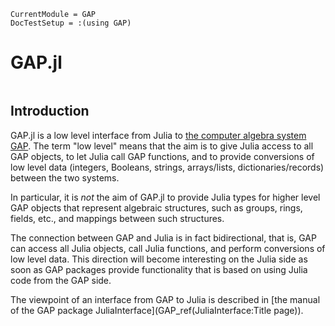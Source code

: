 ```@meta
CurrentModule = GAP
DocTestSetup = :(using GAP)
```

# GAP.jl

```@contents
```

## Introduction

GAP.jl is a low level interface from Julia to
[the computer algebra system GAP](https://www.gap-system.org).
The term "low level" means that the aim is
to give Julia access to all GAP objects,
to let Julia call GAP functions,
and to provide conversions of low level data
(integers, Booleans, strings, arrays/lists, dictionaries/records)
between the two systems.

In particular, it is *not* the aim of GAP.jl to provide Julia types
for higher level GAP objects that represent algebraic structures,
such as groups, rings, fields, etc.,
and mappings between such structures.

The connection between GAP and Julia is in fact bidirectional, that is,
GAP can access all Julia objects,
call Julia functions,
and perform conversions of low level data.
This direction will become interesting on the Julia side
as soon as GAP packages provide functionality that is based on
using Julia code from the GAP side.

The viewpoint of an interface from GAP to Julia is described in
[the manual of the GAP package JuliaInterface](GAP_ref(JuliaInterface:Title page)).
